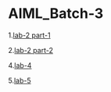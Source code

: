 # AIML_Batch-3
1.[lab-2 part-1](https://github.com/KumariUpasna/AIML_Batch-3/blob/main/ASSIGNMENT2.ipynb)

2.[lab-2 part-2](https://github.com/KumariUpasna/AIML_Batch-3/blob/main/Assignment_2.ipynb)



4.[lab-4](https://github.com/KumariUpasna/AIML_Batch-3/blob/main/Assignment_4.ipynb)

5.[lab-5](https://github.com/KumariUpasna/AIML_Batch-3/blob/main/Assignment_5.ipynb)


